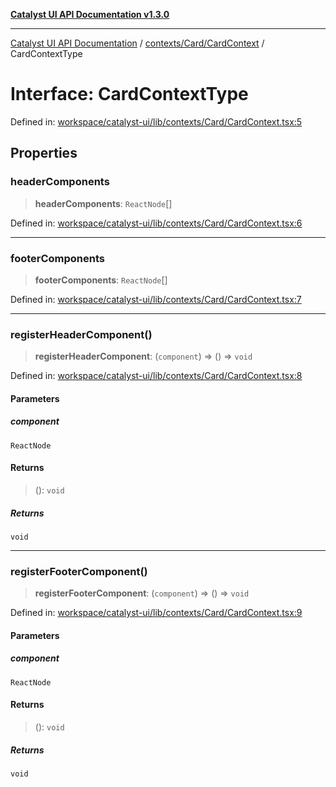 [**Catalyst UI API Documentation v1.3.0**](../../../../README.md)

---

[Catalyst UI API Documentation](../../../../README.md) / [contexts/Card/CardContext](../README.md) / CardContextType

# Interface: CardContextType

Defined in: [workspace/catalyst-ui/lib/contexts/Card/CardContext.tsx:5](https://github.com/TheBranchDriftCatalyst/catalyst-ui/blob/main/lib/contexts/Card/CardContext.tsx#L5)

## Properties

### headerComponents

> **headerComponents**: `ReactNode`[]

Defined in: [workspace/catalyst-ui/lib/contexts/Card/CardContext.tsx:6](https://github.com/TheBranchDriftCatalyst/catalyst-ui/blob/main/lib/contexts/Card/CardContext.tsx#L6)

---

### footerComponents

> **footerComponents**: `ReactNode`[]

Defined in: [workspace/catalyst-ui/lib/contexts/Card/CardContext.tsx:7](https://github.com/TheBranchDriftCatalyst/catalyst-ui/blob/main/lib/contexts/Card/CardContext.tsx#L7)

---

### registerHeaderComponent()

> **registerHeaderComponent**: (`component`) => () => `void`

Defined in: [workspace/catalyst-ui/lib/contexts/Card/CardContext.tsx:8](https://github.com/TheBranchDriftCatalyst/catalyst-ui/blob/main/lib/contexts/Card/CardContext.tsx#L8)

#### Parameters

##### component

`ReactNode`

#### Returns

> (): `void`

##### Returns

`void`

---

### registerFooterComponent()

> **registerFooterComponent**: (`component`) => () => `void`

Defined in: [workspace/catalyst-ui/lib/contexts/Card/CardContext.tsx:9](https://github.com/TheBranchDriftCatalyst/catalyst-ui/blob/main/lib/contexts/Card/CardContext.tsx#L9)

#### Parameters

##### component

`ReactNode`

#### Returns

> (): `void`

##### Returns

`void`
